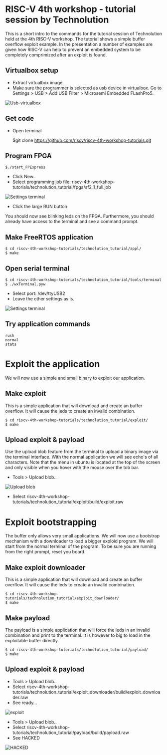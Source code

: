 RISC-V 4th workshop - tutorial session by Technolution
=======
This is a short intro to the commands for the tutorial session of Technolution held at the 4th RISC-V workshop. The 
tutorial shows a simple buffer overflow exploit example. In the presentation a number of examples are given how 
RISC-V can help to prevent an embedded system to be completely comprimized after an exploit is found.


Virtualbox setup
-----------
* Extract virtualbox image.
* Make sure the programmer is selected as usb device in virtualbox.  Go to Settings > USB > Add USB Filter > Microsemi Embedded FLashPro5.

![Usb-virtualbox](manual/img/usb-virtualbox.png?raw=true "Usb-virtualbox")

Get code
-----------
* Open terminal

    $git clone https://github.com/riscv/riscv-4th-workshop-tutorials.git
    
Program FPGA
-----------
    $./start_FPExpress
    
* Click New..
* Select programming job file: riscv-4th-workshop-tutorials/technolution_tutorial/fpga/sf2_1_full.job

![Settings terminal](manual/img/new-job-flash.png?raw=true "FPExpress programming startup windows")
* Click the large RUN button
 
You should now see blinking leds on the FPGA. Furthermore, you should already have access to the terminal and 
see a command prompt.

Make FreeRTOS application
-------------------------
	$ cd riscv-4th-workshop-tutorials/technolution_tutorial/appl/
	$ make
	
Open serial terminal
-----------
    $ cd riscv-4th-workshop-tutorials/technolution_tutorial/tools/terminal
    $ ./wxTerminal.pyw
    
* Select port: /dev/ttyUSB2
* Leave the other settings as is.

![Settings terminal](manual/img/settings-terminal.png?raw=true "Settings terminal")

Try application commands
-----------
    rush
    normal
    stats

Exploit the application
=======================
We will now use a simple and small binary to exploit our application. 

Make exploit
-----------
This is a simple application that will download and create an buffer overflow. It will cause the leds to create an 
invalid combination.

	$ cd riscv-4th-workshop-tutorials/technolution_tutorial/exploit/
	$ make
	
Upload exploit & payload
-----------
Use the upload blob feature from the terminal to upload a binary image via the terminal interface. With the normal
application we will see echo's of all characters. Note that the menu in ubuntu is located at the top of the screen
and only visible when you hover with the mouse over the tob bar.

* Tools > Upload blob..

![Upload blob](manual/img/upload_blob.png?raw=true "Tools -> Upload Blob...")

* Select riscv-4th-workshop-tutorials/technolution_tutorial/exploit/build/exploit.raw 
	

Exploit bootstrapping
=======================
The buffer only allows very small applications. We will now use a bootstrap mechanism with a downloader to load a 
bigger exploid program. We will start from the normal terminal of the program. To be sure you are running from the right prompt, reset you board.

Make exploit downloader
-----------
This is a simple application that will download and create an buffer overflow. It will cause the leds to create an 
invalid combination.

    $ cd riscv-4th-workshop-tutorials/technolution_tutorial/exploit_downloader/
    $ make
    

Make payload
-----------
The payload is a simple application that will force the leds in an invalid combination and print to the terminal.
It is however to big to load in the exploitable buffer directly.

	$ cd riscv-4th-workshop-tutorials/technolution_tutorial/payload/
	$ make


Upload exploit & payload
-----------
* Tools > Upload blob..
* Select riscv-4th-workshop-tutorials/technolution_tutorial/exploit_downloader/build/exploit_downloader.raw 
* See ready...

![exploit](manual/img/exploit.png?raw=true "exploit")
* Tools > Upload blob..
* Select riscv-4th-workshop-tutorials/technolution_tutorial/payload/build/payload.raw
* See HACKED

![HACKED](manual/img/hacked.png?raw=true "HACKED")

